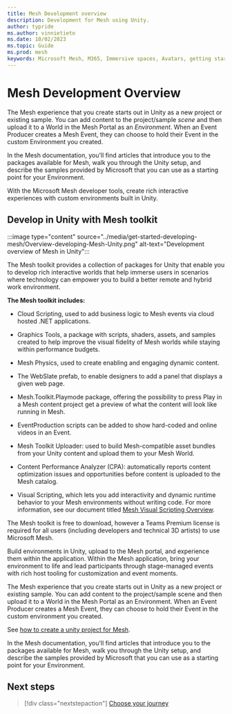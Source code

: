 ```yaml
---
title: Mesh Development overview
description: Development for Mesh using Unity.
author: typride
ms.author: vinnietieto
ms.date: 10/02/2023
ms.topic: Guide
ms.prod: mesh
keywords: Microsoft Mesh, M365, Immersive spaces, Avatars, getting started, documentation, features
---
```


# Mesh Development Overview

The Mesh experience that you create starts out in Unity as a new project or existing sample. You can add content to the project/sample *scene* and then upload it to a World in the Mesh Portal as an *Environment*. When an Event Producer creates a Mesh Event, they can choose to hold their Event in the custom Environment you created.

In the Mesh documentation, you'll find articles that introduce you to the packages available for Mesh, walk you through the Unity setup, and describe the samples provided by Microsoft that you can use as a starting point for your Environment.

With the Microsoft Mesh developer tools, create rich interactive experiences with custom environments built in Unity.  

## Develop in Unity with Mesh toolkit

:::image type="content" source="../media/get-started-developing-mesh/Overview-developing-Mesh-Unity.png" alt-text="Development overview of Mesh in Unity":::

The Mesh toolkit provides a collection of packages for Unity that enable you to develop rich interactive worlds that help immerse users in scenarios where technology can empower you to build a better remote and hybrid work environment.

**The Mesh toolkit includes:**

- Cloud Scripting, used to add business logic to Mesh events via cloud hosted .NET applications.

- Graphics Tools, a package with scripts, shaders, assets, and samples created to help improve the visual fidelity of Mesh worlds while staying within performance budgets.

- Mesh Physics, used to create enabling and engaging dynamic content.

- The WebSlate prefab, to enable designers to add a panel that displays a given web page.

- Mesh.Toolkit.Playmode package, offering the possibility to press Play in a Mesh content project get a preview of what the content will look like running in Mesh.

- EventProduction scripts can be added to show hard-coded and online videos in an Event.

- Mesh Toolkit Uploader: used to build Mesh-compatible asset bundles from your Unity content and upload them to your Mesh World.

- Content Performance Analyzer (CPA): automatically reports content optimization issues and opportunities before content is uploaded to the Mesh catalog.

* Visual Scripting, which lets you add interactivity and dynamic runtime behavior to your Mesh environments without writing code. For more information, see our document titled [Mesh Visual Scripting Overview](script-your-scene-logic/visual-scripting/visual-scripting-overview.md.md).

The Mesh toolkit is free to download, however a Teams Premium license is required for all users (including developers and technical 3D artists) to use Microsoft Mesh.

Build environments in Unity, upload to the Mesh portal, and experience them within the application. Within the Mesh application, bring your environment to life and lead participants through stage-managed events with rich host tooling for customization and event moments.

The Mesh experience that you create starts out in Unity as a new project or existing sample. You can add content to the project/sample scene and then upload it to a World in the Mesh Portal as an Environment. When an Event Producer creates a Mesh Event, they can choose to hold their Event in the custom environment you created.

See [how to create a unity project for Mesh](build-your-basic-environment/create-a-new-project-or-update.md).

In the Mesh documentation, you'll find articles that introduce you to the packages available for Mesh, walk you through the Unity setup, and describe the samples provided by Microsoft that you can use as a starting point for your Environment.

## Next steps

   > [!div class="nextstepaction"]
   > [Choose your journey](getting-started/choose-your-journey.md)
